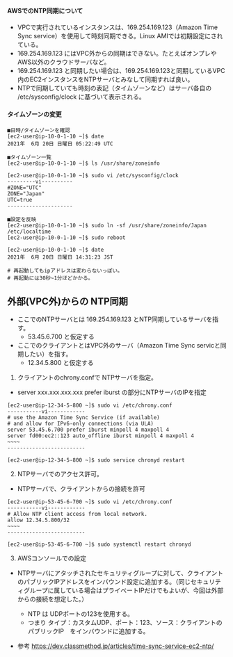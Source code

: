 #### AWSでのNTP同期について
- VPCで実行されているインスタンスは、169.254.169.123（Amazon Time Sync service）を使用して時刻同期できる。Linux AMIでは初期設定にされている。
- 169.254.169.123 にはVPC外からの同期はできない。たとえばオンプレやAWS以外のクラウドサーバなど。
- 169.254.169.123 と同期したい場合は、169.254.169.123と同期しているVPC内のEC2インスタンスをNTPサーバとみなして同期すれば良い。
- NTPで同期していても時刻の表記（タイムゾーンなど）はサーバ各自の /etc/sysconfig/clock に基づいて表示される。

#### タイムゾーンの変更
```
■日時/タイムゾーンを確認
[ec2-user@ip-10-0-1-10 ~]$ date
2021年  6月 20日 日曜日 05:22:49 UTC

■タイムゾーン一覧
[ec2-user@ip-10-0-1-10 ~]$ ls /usr/share/zoneinfo

[ec2-user@ip-10-0-1-10 ~]$ sudo vi /etc/sysconfig/clock
---------vi----------
#ZONE="UTC"
ZONE="Japan"
UTC=true
---------------------

■設定を反映
[ec2-user@ip-10-0-1-10 ~]$ sudo ln -sf /usr/share/zoneinfo/Japan /etc/localtime
[ec2-user@ip-10-0-1-10 ~]$ sudo reboot

[ec2-user@ip-10-0-1-10 ~]$ date
2021年  6月 20日 日曜日 14:31:23 JST

# 再起動してもipアドレスは変わらないっぽい。
# 再起動には30秒~1分ほどかかる。
```

## 外部(VPC外)からの NTP同期
- ここでのNTPサーバとは 169.254.169.123 とNTP同期しているサーバを指す。
  - 53.45.6.700 と仮定する
- ここでのクライアントとはVPC外のサーバ（Amazon Time Sync servicと同期したい）を指す。
  - 12.34.5.800 と仮定する
1. クライアントのchrony.confで NTPサーバを指定。
- server xxx.xxx.xxx.xxx prefer iburst の部分にNTPサーバのIPを指定

```
[ec2-user@ip-12-34-5-800 ~]$ sudo vi /etc/chrony.conf
-----------vi------------
# use the Amazon Time Sync Service (if available)
# and allow for IPv6-only connections (via ULA)
server 53.45.6.700 prefer iburst minpoll 4 maxpoll 4
server fd00:ec2::123 auto_offline iburst minpoll 4 maxpoll 4
~~~~
-------------------------

[ec2-user@ip-12-34-5-800 ~]$ sudo service chronyd restart
```

2. NTPサーバでのアクセス許可。
- NTPサーバで、クライアントからの接続を許可

```
[ec2-user@ip-53-45-6-700 ~]$ sudo vi /etc/chrony.conf
-----------vi------------
# Allow NTP client access from local network.
allow 12.34.5.800/32
~~~~
-------------------------

[ec2-user@ip-53-45-6-700 ~]$ sudo systemctl restart chronyd
```

3. AWSコンソールでの設定
- NTPサーバにアタッチされたセキュリティグループに対して、クライアントのパブリックIPアドレスをインバウンド設定に追加する。（同じセキュリティグループに属している場合はプライベートIPだけでもよいが、今回は外部からの接続を想定した。）
  - NTP は UDPポートの123を使用する。
  - つまり タイプ：カスタムUDP、ポート：123、ソース：クライアントのパブリックIP　をインバウンドに追加する。

- 参考
https://dev.classmethod.jp/articles/time-sync-service-ec2-ntp/
